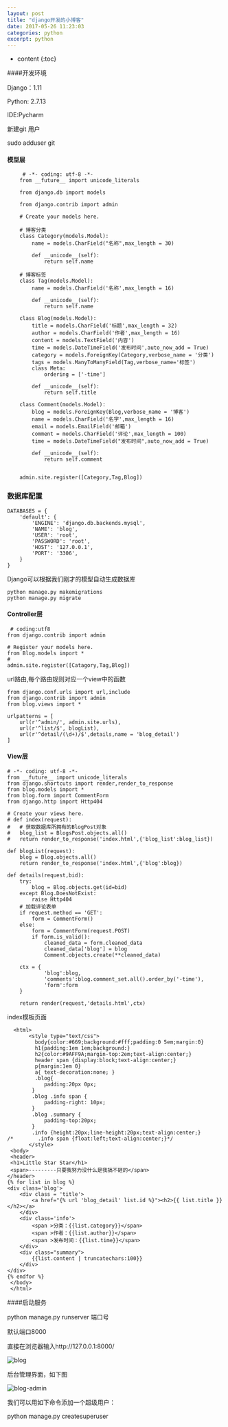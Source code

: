 ```yaml
---
layout: post
title: "django开发的小博客"
date: 2017-05-26 11:23:03
categories: python
excerpt: python
---
```


* content
{:toc}

####开发环境

Django：1.11

Python: 2.7.13

IDE:Pycharm

 新建git 用户

 sudo  adduser git 

#### 模型层

		 # -*- coding: utf-8 -*-
		from __future__ import unicode_literals
		
		from django.db import models
		
		from django.contrib import admin
		
		# Create your models here.
		
		# 博客分类
		class Category(models.Model):
			name = models.CharField("名称",max_length = 30)
		
			def __unicode__(self):
				return self.name
		
		# 博客标签
		class Tag(models.Model):
			name = models.CharField('名称',max_length = 16)
		
			def __unicode__(self):
				return self.name
		
		class Blog(models.Model):
			title = models.CharField('标题',max_length = 32)
			author = models.CharField('作者',max_length = 16)
			content = models.TextField('内容')
			time = models.DateTimeField('发布时间',auto_now_add = True)
			category = models.ForeignKey(Category,verbose_name = '分类')
			tags = models.ManyToManyField(Tag,verbose_name='标签')
			class Meta:
				ordering = ['-time']
		
			def __unicode__(self):
				return self.title
		
		class Comment(models.Model):
			blog = models.ForeignKey(Blog,verbose_name = '博客')
			name = models.CharField('名字',max_length = 16)
			email = models.EmailField('邮箱')
			comment = models.CharField('评论',max_length = 100)
			time = models.DateTimeField("发布时间",auto_now_add = True)
		
			def __unicode__(self):
				return self.comment
		
		
		admin.site.register([Category,Tag,Blog])
	
### 数据库配置

	DATABASES = {
	    'default': {
	        'ENGINE': 'django.db.backends.mysql',
	        'NAME': 'blog',
	        'USER': 'root',
	        'PASSWORD': 'root',
	        'HOST': '127.0.0.1',
	        'PORT': '3306',
	    }
	}

Django可以根据我们刚才的模型自动生成数据库

	python manage.py makemigrations
	python manage.py migrate

#### Controller层

	 # coding:utf8
	from django.contrib import admin
	
	# Register your models here.
	from Blog.models import *
	# 
	admin.site.register([Catagory,Tag,Blog])

url路由,每个路由规则对应一个view中的函数

	from django.conf.urls import url,include
	from django.contrib import admin
	from blog.views import *
	
	urlpatterns = [
	    url(r'^admin/', admin.site.urls),
	    url(r'^list/$', blogList),
	    url(r'^detail/(\d+)/$',details,name = 'blog_detail')
	]
#### View层

	# -*- coding: utf-8 -*-
	from __future__ import unicode_literals
	from django.shortcuts import render,render_to_response
	from blog.models import *
	from blog.form import CommentForm
	from django.http import Http404
	
	# Create your views here.
	# def index(request):
	# 	# 获取数据库所拥有的BlogPost对象
	# 	blog_list = BlogsPost.objects.all()
	# 	return render_to_response('index.html',{'blog_list':blog_list})
	
	def blogList(request):
		blog = Blog.objects.all()
		return render_to_response('index.html',{'blog':blog})
	
	def details(request,bid):
		try:
			blog = Blog.objects.get(id=bid)
		except Blog.DoesNotExist:
			raise Http404
		# 加载评论表单
		if request.method == 'GET':
			form = CommentForm()
		else:
			form = CommentForm(request.POST)
			if form.is_valid():
				cleaned_data = form.cleaned_data
				cleaned_data['blog'] = blog 
				Comment.objects.create(**cleaned_data)
	
		ctx = {
				'blog':blog,
				'comments':blog.comment_set.all().order_by('-time'),
				'form':form
		}
	
		return render(request,'details.html',ctx)

index模板页面

	  <html>
	       <style type="text/css">
	         body{color:#669;background:#fff;padding:0 5em;margin:0}
	         h1{padding:1em 1em;background:}
	         h2{color:#9AFF9A;margin-top:2em;text-align:center;}
	         header span {display:block;text-align:center;}
	         p{margin:1em 0}
	         a{ text-decoration:none; } 
	         .blog{
	            padding:20px 0px;
	        }
	        .blog .info span {
	            padding-right: 10px;
	        }
	        .blog .summary {
	            padding-top:20px;
	        }
	        .info {height:20px;line-height:20px;text-align:center;}
	/*        .info span {float:left;text-align:center;}*/
	       </style>
	 <body>
	 <header>
	 <h1>Little Star Star</h1>
	 <span>---------只要我努力没什么是我搞不砸的</span>
	</header>
	{% for list in blog %}
	<div class='blog'>
		<div class = 'title'>
			<a href="{% url 'blog_detail' list.id %}"><h2>{{ list.title }}</h2></a>
		</div>
		<div class='info'>
			<span >分类：{{list.category}}</span>
			<span >作者：{{list.author}}</span>
			<span >发布时间：{{list.time}}</span>
		</div>
		<div class="summary">
			{{list.content | truncatechars:100}}
		</div>
	</div>
	{% endfor %}
	 </body>
	 </html>


####启动服务

python manage.py runserver 端口号

默认端口8000 

直接在浏览器输入http://127.0.0.1:8000/

![blog](http://hexing-w.github.io/css/pics/blog.png)

后台管理界面，如下图

![blog-admin](http://hexing-w.github.io/css/pics/blog-admin.png)


我们可以用如下命令添加一个超级用户：

python manage.py createsuperuser